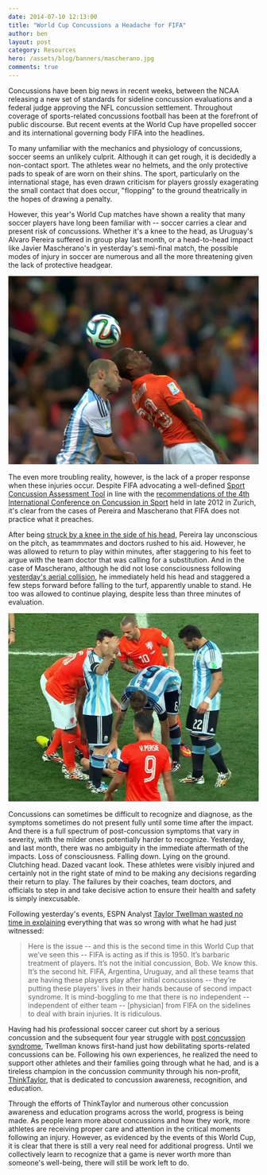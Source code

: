 ```yaml
---
date: 2014-07-10 12:13:00
title: "World Cup Concussions a Headache for FIFA"
author: ben
layout: post
category: Resources
hero: /assets/blog/banners/mascherano.jpg
comments: true
---
```


Concussions have been big news in recent weeks, between the NCAA releasing a new set of standards for sideline concussion evaluations and a federal judge approving the NFL concussion settlement. Throughout coverage of sports-related concussions football has been at the forefront of public discourse. But recent events at the World Cup have propelled soccer and its international governing body FIFA into the headlines.

To many unfamiliar with the mechanics and physiology of concussions, soccer seems an unlikely culprit. Although it can get rough, it is decidedly a non-contact sport. The athletes wear no helmets, and the only protective pads to speak of are worn on their shins. The sport, particularly on the international stage, has even drawn criticism for players grossly exagerating the small contact that does occur, "flopping" to the ground theatrically in the hopes of drawing a penalty.

However, this year's World Cup matches have shown a reality that many soccer players have long been familiar with -- soccer carries a clear and present risk of concussions. Whether it's a knee to the head, as Uruguay's Alvaro Pereira suffered in group play last month, or a head-to-head impact like Javier Mascherano's in yesterday's semi-final match, the possible modes of injury in soccer are numerous and all the more threatening given the lack of protective headgear.

![](/assets/blog/images/mascherano_header.jpg)

The even more troubling reality, however, is the lack of a proper response when these injuries occur. Despite FIFA advocating a well-defined [Sport Concussion Assessment Tool](/assets/documents/SCAT3.pdf) in line with the [recommendations of the 4th International Conference on Concussion in Sport](/assets/documents/ZurichGuidelines2013.pdf) held in late 2012 in Zurich, it's clear from the cases of Pereira and Mascherano that FIFA does not practice what it preaches.

After being [struck by a knee in the side of his head](http://www.smh.com.au/fifa-world-cup-2014/world-cup-news-2014/alvaro-pereira-knocked-out-then-raring-to-go-20140620-zsfqt.html), Pereira lay unconscious on the pitch, as teammmates and doctors rushed to his aid. However, he was allowed to return to play within minutes, after staggering to his feet to argue with the team doctor that was calling for a substitution. And in the case of Mascherano, although he did not lose consciousness following [yesterday's aerial collision](http://www.espnfc.com/video/highlights/114/video/1942207/was-mascherano-treated-appropriately), he immediately held his head and staggered a few steps forward before falling to the turf, apparently unable to stand. He too was allowed to continue playing, despite less than three minutes of evaluation.

![](/assets/blog/images/mascherano_down.jpg)

Concussions can sometimes be difficult to recognize and diagnose, as the symptoms sometimes do not present fully until some time after the impact. And there is a full spectrum of post-concussion symptoms that vary in severity, with the milder ones potentially harder to recognize. Yesterday, and last month, there was no ambiguity in the immediate aftermath of the impacts. Loss of consciousness. Falling down. Lying on the ground. Clutching head. Dazed vacant look. These athletes were visibly injured and certainly not in the right state of mind to be making any decisions regarding their return to play. The failures by their coaches, team doctors, and officials to step in and take decisive action to ensure their health and safety is simply inexcusable.

Following yesterday's events, ESPN Analyst [Taylor Twellman wasted no time in explaining](http://www.espnfc.com/video/highlights/114/video/1942207/was-mascherano-treated-appropriately) everything that was so wrong with what he had just witnessed:

> Here is the issue -- and this is the second time in this World Cup that we’ve seen this -- FIFA is acting as if this is 1950. It’s barbaric treatment of players. It’s not the initial concussion, Bob. We know this. It’s the second hit. FIFA, Argentina, Uruguay, and all these teams that are having these players play after initial concussions -- they’re putting these players' lives in their hands because of second impact syndrome. It is mind-boggling to me that there is no independent -- independent of either team -- [physician] from FIFA on the sidelines to deal with brain injuries. It is ridiculous.

Having had his professional soccer career cut short by a serious concussion and the subsequent four year struggle with [post concussion syndrome](http://www.mayoclinic.org/diseases-conditions/post-concussion-syndrome/basics/definition/con-20032705), Twellman knows first-hand just how debilitating sports-related concussions can be. Following his own experiences, he realized the need to support other athletes and their families going through what he had, and is a tireless champion in the concussion community through his non-profit, [ThinkTaylor](http://www.thinktaylor.org/index.html), that is dedicated to concussion awareness, recognition, and education.

Through the efforts of ThinkTaylor and numerous other concussion awareness and education programs across the world, progress is being made. As people learn more about concussions and how they work, more athletes are receiving proper care and attention in the critical moments following an injury. However, as evidenced by the events of this World Cup, it is clear that there is still a very real need for additional progress. Until we collectively learn to recognize that a game is never worth more than someone's well-being, there will still be work left to do.